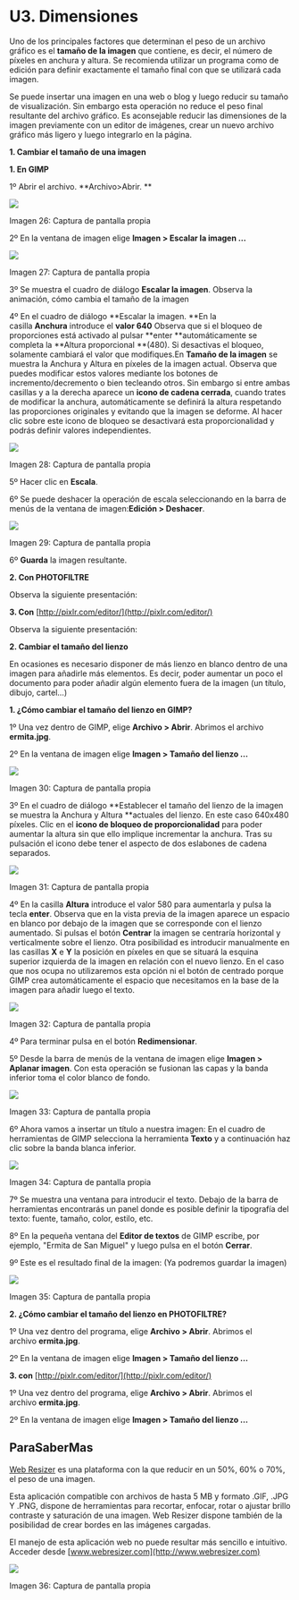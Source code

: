 # U3. Dimensiones

Uno de los principales factores que determinan el peso de un archivo gráfico es el **tamaño de la imagen** que contiene, es decir, el número de píxeles en anchura y altura. Se recomienda utilizar un programa como de edición para definir exactamente el tamaño final con que se utilizará cada imagen.

Se puede insertar una imagen en una web o blog y luego reducir su tamaño de visualización. Sin embargo esta operación no reduce el peso final resultante del archivo gráfico. Es aconsejable reducir las dimensiones de la imagen previamente con un editor de imágenes, crear un nuevo archivo gráfico más ligero y luego integrarlo en la página.

**1\. Cambiar el tamaño de una imagen**

**1\. En GIMP**

1º Abrir el archivo. **Archivo>Abrir. **


![](img/tam01.jpg)


Imagen 26: Captura de pantalla propia

2º En la ventana de imagen elige **Imagen > Escalar la imagen …**


![](img/tam2.jpg)


Imagen 27: Captura de pantalla propia

3º Se muestra el cuadro de diálogo **Escalar la imagen**. Observa la animación, cómo cambia el tamaño de la imagen

  
4º En el cuadro de diálogo **Escalar la imagen. **En la casilla **Anchura** introduce el **valor 640** Observa que si el bloqueo de proporciones está activado al pulsar **enter **automáticamente se completa la **Altura proporcional **(480). Si desactivas el bloqueo, solamente cambiará el valor que modifiques.En **Tamaño de la imagen** se muestra la Anchura y Altura en píxeles de la imagen actual. Observa que puedes modificar estos valores mediante los botones de incremento/decremento o bien tecleando otros. Sin embargo si entre ambas casillas y a la derecha aparece un **icono de cadena cerrada**, cuando trates de modificar la anchura, automáticamente se definirá la altura respetando las proporciones originales y evitando que la imagen se deforme. Al hacer clic sobre este icono de bloqueo se desactivará esta proporcionalidad y podrás definir valores independientes.


![](img/tam04.jpg)


Imagen 28: Captura de pantalla propia

5º Hacer clic en **Escala**.

6º Se puede deshacer la operación de escala seleccionando en la barra de menús de la ventana de imagen:**Edición > Deshacer**.


![](img/tam05.jpg)


Imagen 29: Captura de pantalla propia

6º **Guarda** la imagen resultante.

**2\. Con PHOTOFILTRE**

Observa la siguiente presentación:

**3\. Con** [http://pixlr.com/editor/](http://pixlr.com/editor/)

Observa la siguiente presentación:

**2\. Cambiar el tamaño del lienzo**

En ocasiones es necesario disponer de más lienzo en blanco dentro de una imagen para añadirle más elementos. Es decir, poder aumentar un poco el documento para poder añadir algún elemento fuera de la imagen (un título, dibujo, cartel...)

**1\. ¿Cómo cambiar el tamaño del lienzo en GIMP?**

1º Una vez dentro de GIMP, elige **Archivo > Abrir**. Abrimos el archivo **ermita.jpg**.

2º En la ventana de imagen elige **Imagen > Tamaño del lienzo …**


![](img/lienzo01.jpg)


Imagen 30: Captura de pantalla propia

3º En el cuadro de diálogo **Establecer el tamaño del lienzo de la imagen se muestra la Anchura y Altura **actuales del lienzo. En este caso 640x480 píxeles. Clic en el **icono de bloqueo de proporcionalidad** para poder aumentar la altura sin que ello implique incrementar la anchura. Tras su pulsación el icono debe tener el aspecto de dos eslabones de cadena separados.


![](img/lienzo02.jpg)


Imagen 31: Captura de pantalla propia  

4º En la casilla **Altura** introduce el valor 580 para aumentarla y pulsa la tecla **enter**. Observa que en la vista previa de la imagen aparece un espacio en blanco por debajo de la imagen que se corresponde con el lienzo aumentado. Si pulsas el botón **Centrar** la imagen se centraría horizontal y verticalmente sobre el lienzo. Otra posibilidad es introducir manualmente en las casillas **X** e **Y** la posición en píxeles en que se situará la esquina superior izquierda de la imagen en relación con el nuevo lienzo. En el caso que nos ocupa no utilizaremos esta opción ni el botón de centrado porque GIMP crea automáticamente el espacio que necesitamos en la base de la imagen para añadir luego el texto.


![](img/lienzo03.jpg)


Imagen 32: Captura de pantalla propia

4º Para terminar pulsa en el botón **Redimensionar**.

5º Desde la barra de menús de la ventana de imagen elige **Imagen > Aplanar imagen**. Con esta operación se fusionan las capas y la banda inferior toma el color blanco de fondo.


![](img/lienzo04.jpg)


Imagen 33: Captura de pantalla propia

6º Ahora vamos a insertar un título a nuestra imagen: En el cuadro de herramientas de GIMP selecciona la herramienta **Texto** y a continuación haz clic sobre la banda blanca inferior.


![](img/texto.jpg)


Imagen 34: Captura de pantalla propia  

7º Se muestra una ventana para introducir el texto. Debajo de la barra de herramientas encontrarás un panel donde es posible definir la tipografía del texto: fuente, tamaño, color, estilo, etc.

8º En la pequeña ventana del **Editor de textos** de GIMP escribe, por ejemplo, "Ermita de San Miguel" y luego pulsa en el botón **Cerrar**.

9º Este es el resultado final de la imagen: (Ya podremos guardar la imagen)


![](img/lienzo05.jpg)


Imagen 35: Captura de pantalla propia

**2\. ¿Cómo cambiar el tamaño del lienzo en PHOTOFILTRE?**

1º Una vez dentro del programa, elige **Archivo > Abrir**. Abrimos el archivo **ermita.jpg**.

2º En la ventana de imagen elige **Imagen > Tamaño del lienzo …**

**3\. con** [http://pixlr.com/editor/](http://pixlr.com/editor/)

1º Una vez dentro del programa, elige **Archivo > Abrir**. Abrimos el archivo **ermita.jpg**.

2º En la ventana de imagen elige **Imagen > Tamaño del lienzo …**

## ParaSaberMas

[Web Resizer](http://www.webresizer.com/resizer/?lang=es) es una plataforma con la que reducir en un 50%, 60% o 70%, el peso de una imagen.   
  
Esta aplicación compatible con archivos de hasta 5 MB y formato .GIF, .JPG Y .PNG, dispone de herramientas para recortar, enfocar, rotar o ajustar brillo contraste y saturación de una imagen. Web Resizer dispone también de la posibilidad de crear bordes en las imágenes cargadas.  
  
El manejo de esta aplicación web no puede resultar más sencillo e intuitivo. Acceder desde [www.webresizer.com](http://www.webresizer.com)


![](img/web_resizer.jpg)


Imagen 36: Captura de pantalla propia

